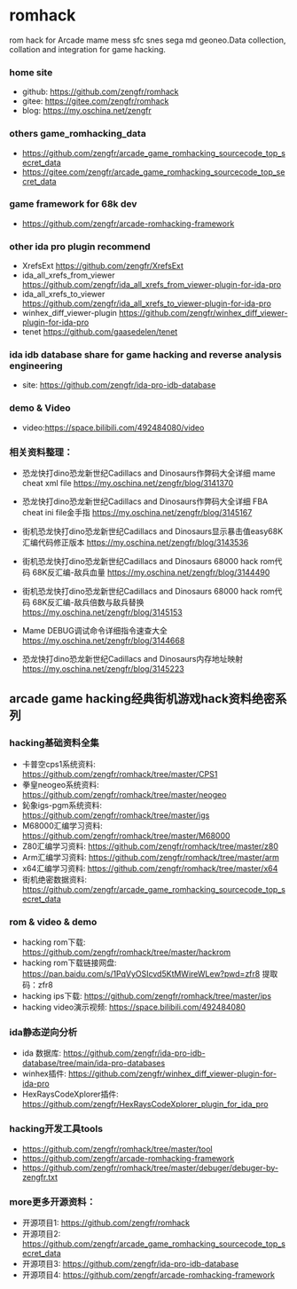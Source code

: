# romhack
rom hack for Arcade mame mess sfc snes sega md geoneo.Data collection, collation and integration for game hacking.

### home site
- github: https://github.com/zengfr/romhack
- gitee: https://gitee.com/zengfr/romhack
- blog: https://my.oschina.net/zengfr

### others game_romhacking_data
- https://github.com/zengfr/arcade_game_romhacking_sourcecode_top_secret_data
- https://gitee.com/zengfr/arcade_game_romhacking_sourcecode_top_secret_data

### game framework for 68k dev
- https://github.com/zengfr/arcade-romhacking-framework

### other ida pro plugin recommend ##
- XrefsExt https://github.com/zengfr/XrefsExt
- ida_all_xrefs_from_viewer https://github.com/zengfr/ida_all_xrefs_from_viewer-plugin-for-ida-pro
- ida_all_xrefs_to_viewer https://github.com/zengfr/ida_all_xrefs_to_viewer-plugin-for-ida-pro
- winhex_diff_viewer-plugin https://github.com/zengfr/winhex_diff_viewer-plugin-for-ida-pro
- tenet https://github.com/gaasedelen/tenet
### ida idb database share for game hacking and reverse analysis engineering
-  site: https://github.com/zengfr/ida-pro-idb-database

### demo & Video
- video:https://space.bilibili.com/492484080/video
 
### 相关资料整理：

- 恐龙快打dino恐龙新世纪Cadillacs and Dinosaurs作弊码大全详细 mame cheat xml file
https://my.oschina.net/zengfr/blog/3141370

- 恐龙快打dino恐龙新世纪Cadillacs and Dinosaurs作弊码大全详细 FBA cheat ini file金手指
https://my.oschina.net/zengfr/blog/3145167

- 街机恐龙快打dino恐龙新世纪Cadillacs and Dinosaurs显示暴击值easy68K汇编代码修正版本
https://my.oschina.net/zengfr/blog/3143536

- 街机恐龙快打dino恐龙新世纪Cadillacs and Dinosaurs 68000 hack rom代码 68K反汇编-敌兵血量
https://my.oschina.net/zengfr/blog/3144490

- 街机恐龙快打dino恐龙新世纪Cadillacs and Dinosaurs 68000 hack rom代码 68K反汇编-敌兵倍数与敌兵替换
https://my.oschina.net/zengfr/blog/3145153

- Mame DEBUG调试命令详细指令速查大全
https://my.oschina.net/zengfr/blog/3144668

- 恐龙快打dino恐龙新世纪Cadillacs and Dinosaurs内存地址映射
https://my.oschina.net/zengfr/blog/3145223

## arcade game hacking经典街机游戏hack资料绝密系列

### hacking基础资料全集
- 卡普空cps1系统资料: https://github.com/zengfr/romhack/tree/master/CPS1
- 拳皇neogeo系统资料: https://github.com/zengfr/romhack/tree/master/neogeo
- 鈊象igs-pgm系统资料: https://github.com/zengfr/romhack/tree/master/igs
- M68000汇编学习资料: https://github.com/zengfr/romhack/tree/master/M68000
- Z80汇编学习资料: https://github.com/zengfr/romhack/tree/master/z80
- Arm汇编学习资料: https://github.com/zengfr/romhack/tree/master/arm
- x64汇编学习资料: https://github.com/zengfr/romhack/tree/master/x64
- 街机绝密数据资料: https://github.com/zengfr/arcade_game_romhacking_sourcecode_top_secret_data

### rom & video & demo
- hacking rom下载: https://github.com/zengfr/romhack/tree/master/hackrom
- hacking rom下载链接网盘: https://pan.baidu.com/s/1PqVyOSIcvd5KtMWireWLew?pwd=zfr8 提取码：zfr8
- hacking ips下载: https://github.com/zengfr/romhack/tree/master/ips
- hacking video演示视频: https://space.bilibili.com/492484080

### ida静态逆向分析
- ida 数据库: https://github.com/zengfr/ida-pro-idb-database/tree/main/ida-pro-databases
- winhex插件: https://github.com/zengfr/winhex_diff_viewer-plugin-for-ida-pro
- HexRaysCodeXplorer插件: https://github.com/zengfr/HexRaysCodeXplorer_plugin_for_ida_pro

### hacking开发工具tools 
- https://github.com/zengfr/romhack/tree/master/tool
- https://github.com/zengfr/arcade-romhacking-framework
- https://github.com/zengfr/romhack/tree/master/debuger/debuger-by-zengfr.txt

### more更多开源资料：
- 开源项目1: https://github.com/zengfr/romhack
- 开源项目2: https://github.com/zengfr/arcade_game_romhacking_sourcecode_top_secret_data
- 开源项目3: https://github.com/zengfr/ida-pro-idb-database
- 开源项目4: https://github.com/zengfr/arcade-romhacking-framework
~~~

